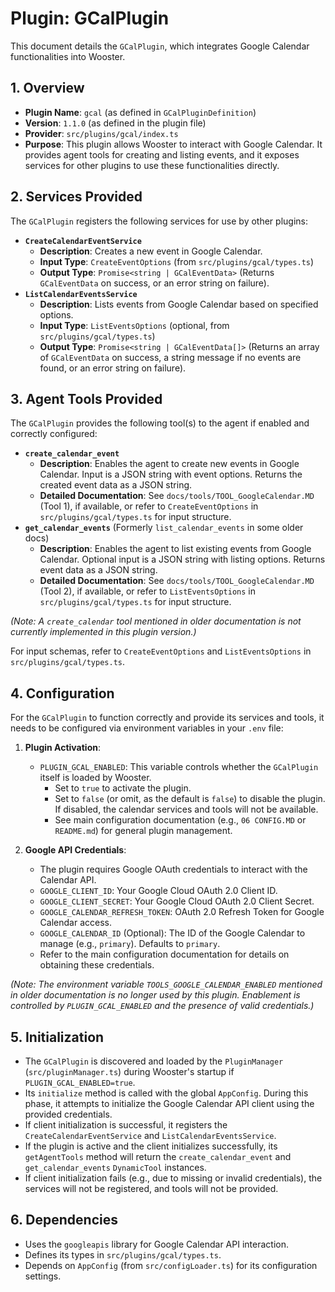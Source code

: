 # Plugin: GCalPlugin

This document details the `GCalPlugin`, which integrates Google Calendar functionalities into Wooster.

## 1. Overview

- **Plugin Name**: `gcal` (as defined in `GCalPluginDefinition`)
- **Version**: `1.1.0` (as defined in the plugin file)
- **Provider**: `src/plugins/gcal/index.ts`
- **Purpose**: This plugin allows Wooster to interact with Google Calendar. It provides agent tools for creating and listing events, and it exposes services for other plugins to use these functionalities directly.

## 2. Services Provided

The `GCalPlugin` registers the following services for use by other plugins:

-   **`CreateCalendarEventService`**
    -   **Description**: Creates a new event in Google Calendar.
    -   **Input Type**: `CreateEventOptions` (from `src/plugins/gcal/types.ts`)
    -   **Output Type**: `Promise<string | GCalEventData>` (Returns `GCalEventData` on success, or an error string on failure).
-   **`ListCalendarEventsService`**
    -   **Description**: Lists events from Google Calendar based on specified options.
    -   **Input Type**: `ListEventsOptions` (optional, from `src/plugins/gcal/types.ts`)
    -   **Output Type**: `Promise<string | GCalEventData[]>` (Returns an array of `GCalEventData` on success, a string message if no events are found, or an error string on failure).

## 3. Agent Tools Provided

The `GCalPlugin` provides the following tool(s) to the agent if enabled and correctly configured:

-   **`create_calendar_event`**
    -   **Description**: Enables the agent to create new events in Google Calendar. Input is a JSON string with event options. Returns the created event data as a JSON string.
    -   **Detailed Documentation**: See `docs/tools/TOOL_GoogleCalendar.MD` (Tool 1), if available, or refer to `CreateEventOptions` in `src/plugins/gcal/types.ts` for input structure.
-   **`get_calendar_events`** (Formerly `list_calendar_events` in some older docs)
    -   **Description**: Enables the agent to list existing events from Google Calendar. Optional input is a JSON string with listing options. Returns event data as a JSON string.
    -   **Detailed Documentation**: See `docs/tools/TOOL_GoogleCalendar.MD` (Tool 2), if available, or refer to `ListEventsOptions` in `src/plugins/gcal/types.ts` for input structure.

*(Note: A `create_calendar` tool mentioned in older documentation is not currently implemented in this plugin version.)*

For input schemas, refer to `CreateEventOptions` and `ListEventsOptions` in `src/plugins/gcal/types.ts`.

## 4. Configuration

For the `GCalPlugin` to function correctly and provide its services and tools, it needs to be configured via environment variables in your `.env` file:

1.  **Plugin Activation**: 
    -   `PLUGIN_GCAL_ENABLED`: This variable controls whether the `GCalPlugin` itself is loaded by Wooster.
        -   Set to `true` to activate the plugin.
        -   Set to `false` (or omit, as the default is `false`) to disable the plugin. If disabled, the calendar services and tools will not be available.
        -   See main configuration documentation (e.g., `06 CONFIG.MD` or `README.md`) for general plugin management.

2.  **Google API Credentials**: 
    -   The plugin requires Google OAuth credentials to interact with the Calendar API.
    -   `GOOGLE_CLIENT_ID`: Your Google Cloud OAuth 2.0 Client ID.
    -   `GOOGLE_CLIENT_SECRET`: Your Google Cloud OAuth 2.0 Client Secret.
    -   `GOOGLE_CALENDAR_REFRESH_TOKEN`: OAuth 2.0 Refresh Token for Google Calendar access.
    -   `GOOGLE_CALENDAR_ID` (Optional): The ID of the Google Calendar to manage (e.g., `primary`). Defaults to `primary`.
    -   Refer to the main configuration documentation for details on obtaining these credentials.

*(Note: The environment variable `TOOLS_GOOGLE_CALENDAR_ENABLED` mentioned in older documentation is no longer used by this plugin. Enablement is controlled by `PLUGIN_GCAL_ENABLED` and the presence of valid credentials.)*

## 5. Initialization

- The `GCalPlugin` is discovered and loaded by the `PluginManager` (`src/pluginManager.ts`) during Wooster's startup if `PLUGIN_GCAL_ENABLED=true`.
- Its `initialize` method is called with the global `AppConfig`. During this phase, it attempts to initialize the Google Calendar API client using the provided credentials.
- If client initialization is successful, it registers the `CreateCalendarEventService` and `ListCalendarEventsService`.
- If the plugin is active and the client initializes successfully, its `getAgentTools` method will return the `create_calendar_event` and `get_calendar_events` `DynamicTool` instances.
- If client initialization fails (e.g., due to missing or invalid credentials), the services will not be registered, and tools will not be provided.

## 6. Dependencies

- Uses the `googleapis` library for Google Calendar API interaction.
- Defines its types in `src/plugins/gcal/types.ts`.
- Depends on `AppConfig` (from `src/configLoader.ts`) for its configuration settings. 